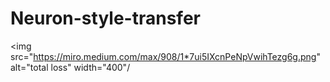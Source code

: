 # Neuron-style-transfer

<img src="https://miro.medium.com/max/908/1*7ui5IXcnPeNpVwihTezg6g.png" alt="total loss" width="400"/
